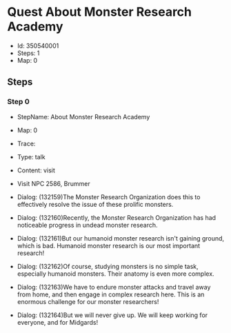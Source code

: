 # Quest About Monster Research Academy

- Id: 350540001
- Steps: 1
- Map: 0

## Steps

### Step 0
- StepName:  About Monster Research Academy
- Map:  0
- Trace:  
- Type:  talk
- Content:  visit
- Visit NPC 2586, Brummer

- Dialog: (132159)The Monster Research Organization does this to effectively resolve the issue of these prolific monsters.
- Dialog: (132160)Recently, the Monster Research Organization has had noticeable progress in undead monster research.
- Dialog: (132161)But our humanoid monster research isn't gaining ground, which is bad. Humanoid monster research is our most important research!
- Dialog: (132162)Of course, studying monsters is no simple task, especially humanoid monsters. Their anatomy is even more complex.
- Dialog: (132163)We have to endure monster attacks and travel away from home, and then engage in complex research here. This is an enormous challenge for our monster researchers! 
- Dialog: (132164)But we will never give up. We will keep working for everyone, and for Midgards!


